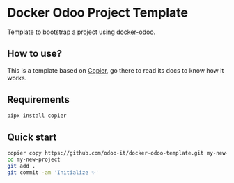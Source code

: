 # Docker Odoo Project Template

Template to bootstrap a project using [docker-odoo](https://github.com/odoo-it/docker-odoo).

## How to use?

This is a template based on [Copier](https://github.com/pykong/copier), go there
to read its docs to know how it works.

## Requirements

```bash
pipx install copier
```

## Quick start

```bash
copier copy https://github.com/odoo-it/docker-odoo-template.git my-new-project
cd my-new-project
git add .
git commit -am 'Initialize ✨'
```
